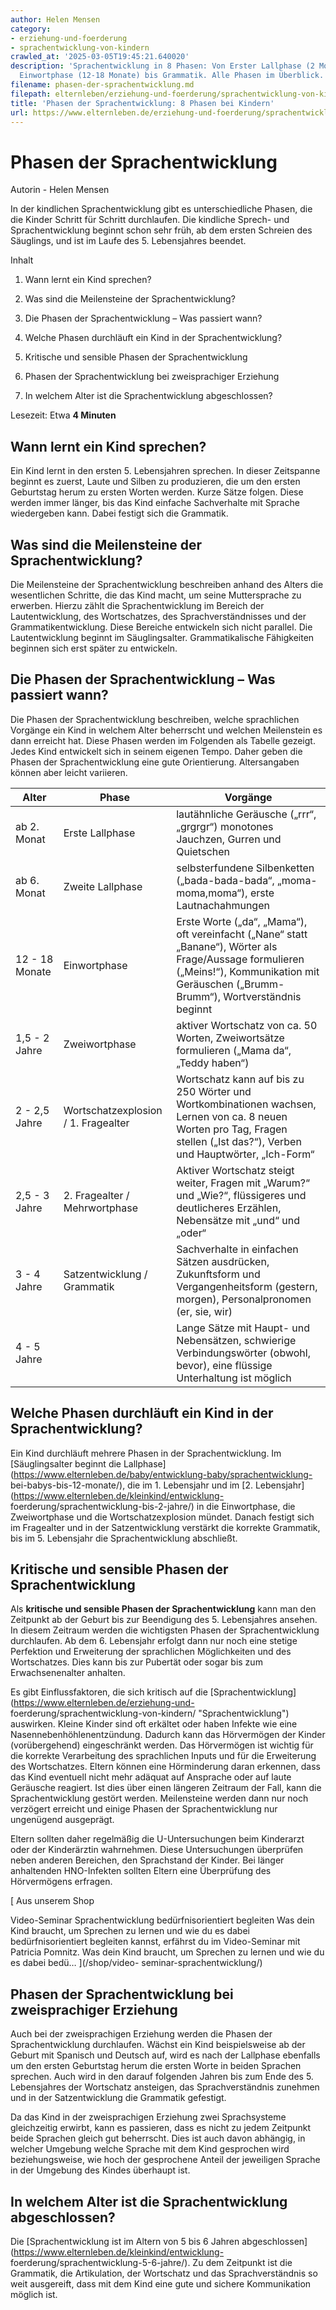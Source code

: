 ```yaml
---
author: Helen Mensen
category:
- erziehung-und-foerderung
- sprachentwicklung-von-kindern
crawled_at: '2025-03-05T19:45:21.640020'
description: 'Sprachentwicklung in 8 Phasen: Von Erster Lallphase (2 Monate) über
  Einwortphase (12-18 Monate) bis Grammatik. Alle Phasen im Überblick.'
filename: phasen-der-sprachentwicklung.md
filepath: elternleben/erziehung-und-foerderung/sprachentwicklung-von-kindern/phasen-der-sprachentwicklung.md
title: 'Phasen der Sprachentwicklung: 8 Phasen bei Kindern'
url: https://www.elternleben.de/erziehung-und-foerderung/sprachentwicklung-von-kindern/phasen-der-sprachentwicklung/
---
```


#  Phasen der Sprachentwicklung

Autorin - Helen Mensen

In der kindlichen Sprachentwicklung gibt es unterschiedliche Phasen, die die
Kinder Schritt für Schritt durchlaufen. Die kindliche Sprech- und
Sprachentwicklung beginnt schon sehr früh, ab dem ersten Schreien des
Säuglings, und ist im Laufe des 5. Lebensjahres beendet.

Inhalt

1. Wann lernt ein Kind sprechen?

2. Was sind die Meilensteine der Sprachentwicklung? 

3. Die Phasen der Sprachentwicklung – Was passiert wann?

4. Welche Phasen durchläuft ein Kind in der Sprachentwicklung?

5. Kritische und sensible Phasen der Sprachentwicklung

6. Phasen der Sprachentwicklung bei zweisprachiger Erziehung

7. In welchem Alter ist die Sprachentwicklung abgeschlossen? 

Lesezeit: Etwa **4 Minuten**



##  Wann lernt ein Kind sprechen?

Ein Kind lernt in den ersten 5. Lebensjahren sprechen. In dieser Zeitspanne
beginnt es zuerst, Laute und Silben zu produzieren, die um den ersten
Geburtstag herum zu ersten Worten werden. Kurze Sätze folgen. Diese werden
immer länger, bis das Kind einfache Sachverhalte mit Sprache wiedergeben kann.
Dabei festigt sich die Grammatik.

##  Was sind die Meilensteine der Sprachentwicklung?

Die Meilensteine der Sprachentwicklung beschreiben anhand des Alters die
wesentlichen Schritte, die das Kind macht, um seine Muttersprache zu erwerben.
Hierzu zählt die Sprachentwicklung im Bereich der Lautentwicklung, des
Wortschatzes, des Sprachverständnisses und der Grammatikentwicklung. Diese
Bereiche entwickeln sich nicht parallel. Die Lautentwicklung beginnt im
Säuglingsalter. Grammatikalische Fähigkeiten beginnen sich erst später zu
entwickeln.

##  Die Phasen der Sprachentwicklung – Was passiert wann?

Die Phasen der Sprachentwicklung beschreiben, welche sprachlichen Vorgänge ein
Kind in welchem Alter beherrscht und welchen Meilenstein es dann erreicht hat.
Diese Phasen werden im Folgenden als Tabelle gezeigt. Jedes Kind entwickelt
sich in seinem eigenen Tempo. Daher geben die Phasen der Sprachentwicklung
eine gute Orientierung. Altersangaben können aber leicht variieren.

Alter  |  Phase  |  Vorgänge   
---|---|---  
ab 2. Monat  |  Erste Lallphase  |  lautähnliche Geräusche („rrr“, „grgrgr“) monotones Jauchzen, Gurren und Quietschen   
ab 6. Monat  |  Zweite Lallphase  |  selbsterfundene Silbenketten („bada-bada-bada“, „moma-moma,moma“), erste Lautnachahmungen   
12 - 18 Monate  |  Einwortphase  |  Erste Worte („da“, „Mama“), oft vereinfacht („Nane“ statt „Banane“), Wörter als Frage/Aussage formulieren („Meins!“), Kommunikation mit Geräuschen („Brumm-Brumm“), Wortverständnis beginnt   
1,5 - 2 Jahre  |  Zweiwortphase  |  aktiver Wortschatz von ca. 50 Worten, Zweiwortsätze formulieren („Mama da“, „Teddy haben“)   
2 - 2,5 Jahre  |  Wortschatzexplosion / 1. Fragealter  |  Wortschatz kann auf bis zu 250 Wörter und Wortkombinationen wachsen, Lernen von ca. 8 neuen Worten pro Tag, Fragen stellen („Ist das?“), Verben und Hauptwörter, „Ich-Form“   
2,5 - 3 Jahre  |  2\. Fragealter / Mehrwortphase  |  Aktiver Wortschatz steigt weiter, Fragen mit „Warum?“ und „Wie?“, flüssigeres und deutlicheres Erzählen, Nebensätze mit „und“ und „oder“   
3 - 4 Jahre  |  Satzentwicklung / Grammatik  |  Sachverhalte in einfachen Sätzen ausdrücken, Zukunftsform und Vergangenheitsform (gestern, morgen), Personalpronomen (er, sie, wir)   
4 - 5 Jahre  |  |  Lange Sätze mit Haupt- und Nebensätzen, schwierige Verbindungswörter (obwohl, bevor), eine flüssige Unterhaltung ist möglich   
  
##  Welche Phasen durchläuft ein Kind in der Sprachentwicklung?

Ein Kind durchläuft mehrere Phasen in der Sprachentwicklung. Im
[Säuglingsalter beginnt die
Lallphase](https://www.elternleben.de/baby/entwicklung-baby/sprachentwicklung-
bei-babys-bis-12-monate/), die im 1. Lebensjahr und im [2\.
Lebensjahr](https://www.elternleben.de/kleinkind/entwicklung-
foerderung/sprachentwicklung-bis-2-jahre/) in die Einwortphase, die
Zweiwortphase und die Wortschatzexplosion mündet. Danach festigt sich im
Fragealter und in der Satzentwicklung verstärkt die korrekte Grammatik, bis im
5. Lebensjahr die Sprachentwicklung abschließt.

##  Kritische und sensible Phasen der Sprachentwicklung

Als **kritische und sensible Phasen der Sprachentwicklung** kann man den
Zeitpunkt ab der Geburt bis zur Beendigung des 5. Lebensjahres ansehen. In
diesem Zeitraum werden die wichtigsten Phasen der Sprachentwicklung
durchlaufen. Ab dem 6. Lebensjahr erfolgt dann nur noch eine stetige
Perfektion und Erweiterung der sprachlichen Möglichkeiten und des
Wortschatzes. Dies kann bis zur Pubertät oder sogar bis zum Erwachsenenalter
anhalten.

Es gibt Einflussfaktoren, die sich kritisch auf die
[Sprachentwicklung](https://www.elternleben.de/erziehung-und-
foerderung/sprachentwicklung-von-kindern/ "Sprachentwicklung") auswirken.
Kleine Kinder sind oft erkältet oder haben Infekte wie eine
Nasennebenhöhlenentzündung. Dadurch kann das Hörvermögen der Kinder
(vorübergehend) eingeschränkt werden. Das Hörvermögen ist wichtig für die
korrekte Verarbeitung des sprachlichen Inputs und für die Erweiterung des
Wortschatzes. Eltern können eine Hörminderung daran erkennen, dass das Kind
eventuell nicht mehr adäquat auf Ansprache oder auf laute Geräusche reagiert.
Ist dies über einen längeren Zeitraum der Fall, kann die Sprachentwicklung
gestört werden. Meilensteine werden dann nur noch verzögert erreicht und
einige Phasen der Sprachentwicklung nur ungenügend ausgeprägt.

Eltern sollten daher regelmäßig die U-Untersuchungen beim Kinderarzt oder der
Kinderärztin wahrnehmen. Diese Untersuchungen überprüfen neben anderen
Bereichen, den Sprachstand der Kinder. Bei länger anhaltenden HNO-Infekten
sollten Eltern eine Überprüfung des Hörvermögens erfragen.

[ Aus unserem Shop

Video-Seminar Sprachentwicklung bedürfnisorientiert begleiten Was dein Kind
braucht, um Sprechen zu lernen und wie du es dabei bedürfnisorientiert
begleiten kannst, erfährst du im Video-Seminar mit Patricia Pomnitz. Was dein
Kind braucht, um Sprechen zu lernen und wie du es dabei bedü…  ](/shop/video-
seminar-sprachentwicklung/)

##  Phasen der Sprachentwicklung bei zweisprachiger Erziehung

Auch bei der zweisprachigen Erziehung werden die Phasen der Sprachentwicklung
durchlaufen. Wächst ein Kind beispielsweise ab der Geburt mit Spanisch und
Deutsch auf, wird es nach der Lallphase ebenfalls um den ersten Geburtstag
herum die ersten Worte in beiden Sprachen sprechen. Auch wird in den darauf
folgenden Jahren bis zum Ende des 5. Lebensjahres der Wortschatz ansteigen,
das Sprachverständnis zunehmen und in der Satzentwicklung die Grammatik
gefestigt.

Da das Kind in der zweisprachigen Erziehung zwei Sprachsysteme gleichzeitig
erwirbt, kann es passieren, dass es nicht zu jedem Zeitpunkt beide Sprachen
gleich gut beherrscht. Dies ist auch davon abhängig, in welcher Umgebung
welche Sprache mit dem Kind gesprochen wird beziehungsweise, wie hoch der
gesprochene Anteil der jeweiligen Sprache in der Umgebung des Kindes überhaupt
ist.

##  In welchem Alter ist die Sprachentwicklung abgeschlossen?

Die [Sprachentwicklung ist im Altern von 5 bis 6 Jahren
abgeschlossen](https://www.elternleben.de/kleinkind/entwicklung-
foerderung/sprachentwicklung-5-6-jahre/). Zu dem Zeitpunkt ist die Grammatik,
die Artikulation, der Wortschatz und das Sprachverständnis so weit ausgereift,
dass mit dem Kind eine gute und sichere Kommunikation möglich ist.


